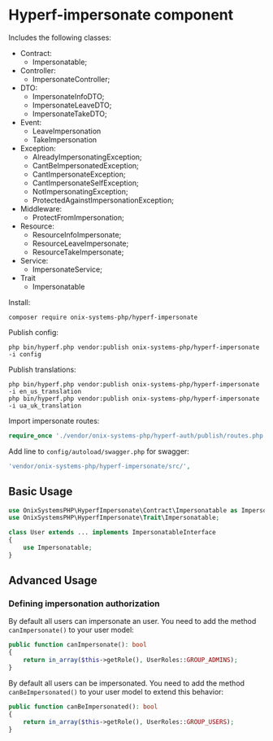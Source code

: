 # Hyperf-impersonate component

Includes the following classes:

- Contract:
  - Impersonatable;
- Controller:
  - ImpersonateController;
- DTO:
  - ImpersonateInfoDTO;
  - ImpersonateLeaveDTO;
  - ImpersonateTakeDTO;
- Event:
  - LeaveImpersonation
  - TakeImpersonation
- Exception:
  - AlreadyImpersonatingException;
  - CantBeImpersonatedException;
  - CantImpersonateException;
  - CantImpersonateSelfException;
  - NotImpersonatingException;
  - ProtectedAgainstImpersonationException;
- Middleware:
  - ProtectFromImpersonation;
- Resource:
  - ResourceInfoImpersonate;
  - ResourceLeaveImpersonate;
  - ResourceTakeImpersonate;
- Service:
  - ImpersonateService;
- Trait
  - Impersonatable

Install:

```shell script
composer require onix-systems-php/hyperf-impersonate
```

Publish config:

```shell script
php bin/hyperf.php vendor:publish onix-systems-php/hyperf-impersonate -i config
```

Publish translations:

```shell script
php bin/hyperf.php vendor:publish onix-systems-php/hyperf-impersonate -i en_us_translation
php bin/hyperf.php vendor:publish onix-systems-php/hyperf-impersonate -i ua_uk_translation
```

Import impersonate routes:

```php
require_once './vendor/onix-systems-php/hyperf-auth/publish/routes.php';
```

Add line to ```config/autoload/swagger.php``` for swagger:

```php
'vendor/onix-systems-php/hyperf-impersonate/src/',
```

## Basic Usage

```php
use OnixSystemsPHP\HyperfImpersonate\Contract\Impersonatable as ImpersonatableInterface;
use OnixSystemsPHP\HyperfImpersonate\Trait\Impersonatable;

class User extends ... implements ImpersonatableInterface
{
    use Impersonatable;
}
```

## Advanced Usage

### Defining impersonation authorization

By default all users can impersonate an user.
You need to add the method `canImpersonate()` to your user model:

```php
public function canImpersonate(): bool
{
    return in_array($this->getRole(), UserRoles::GROUP_ADMINS);
}
```

By default all users can be impersonated.
You need to add the method `canBeImpersonated()` to your user model to extend this behavior:

```php
public function canBeImpersonated(): bool
{
    return in_array($this->getRole(), UserRoles::GROUP_USERS);
}
```

